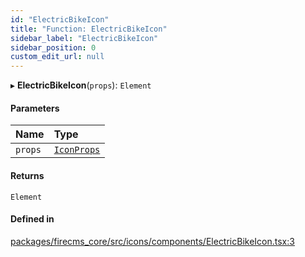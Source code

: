 ```yaml
---
id: "ElectricBikeIcon"
title: "Function: ElectricBikeIcon"
sidebar_label: "ElectricBikeIcon"
sidebar_position: 0
custom_edit_url: null
---
```


▸ **ElectricBikeIcon**(`props`): `Element`

#### Parameters

| Name | Type |
| :------ | :------ |
| `props` | [`IconProps`](../types/IconProps.md) |

#### Returns

`Element`

#### Defined in

[packages/firecms_core/src/icons/components/ElectricBikeIcon.tsx:3](https://github.com/FireCMSco/firecms/blob/d45f3739/packages/firecms_core/src/icons/components/ElectricBikeIcon.tsx#L3)
